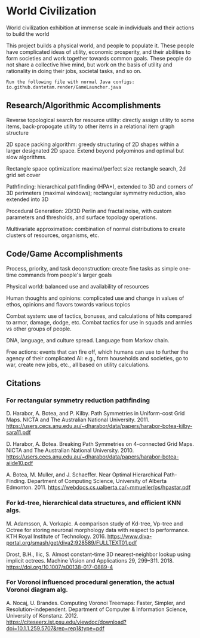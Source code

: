 # World Civilization
World civilization exhibition at immense scale in individuals and their actions to build the world

This project builds a physical world, and people to populate it. These people have complicated ideas of utility, economic prosperity, and their abilities to form societies and work together towards common goals. These people do not share a collective hive mind, but work on the basis of utility and rationality in doing their jobs, societal tasks, and so on.

```
Run the following file with normal Java configs:
io.github.dantetam.render/GameLauncher.java
```

## Research/Algorithmic Accomplishments ## 
Reverse topological search for resource utility: directly assign utility to some items, back-propogate utility to other items in a relational item graph structure

2D space packing algorithm: greedy structuring of 2D shapes within a larger designated 2D space. Extend beyond polyominos and optimal but slow algorithms.

Rectangle space optimization: maximal/perfect size rectangle search, 2d grid set cover

Pathfinding: hierarchical pathfinding (HPA*), extended to 3D and corners of 3D perimeters (maximal windows); rectangular symmetry reduction, also extended into 3D

Procedural Generation: 2D/3D Perlin and fractal noise, with custom parameters and thresholds, and surface topology operations. 

Multivariate approximation: combination of normal distributions to create clusters of resources, organisms, etc.

## Code/Game Accomplishments
Process, priority, and task deconstruction: create fine tasks as simple one-time commands from people's larger goals

Physical world: balanced use and availability of resources

Human thoughts and opinions: complicated use and change in values of ethos, opinions and flavors towards various topics

Combat system: use of tactics, bonuses, and calculations of hits compared to armor, damage, dodge, etc. Combat tactics for use in squads and armies vs other groups of people.

DNA, language, and culture spread. Language from Markov chain.

Free actions: events that can fire off, which humans can use to further the agency of their complicated AI: e.g., form households and societies, go to war, create new jobs, etc., all based on utility calculations.

## Citations

### For rectangular symmetry reduction pathfinding
D. Harabor, A. Botea, and P. Kilby. Path Symmetries in Uniform-cost Grid Maps. NICTA and The Australian National University. 2011. https://users.cecs.anu.edu.au/~dharabor/data/papers/harabor-botea-kilby-sara11.pdf

D. Harabor, A. Botea. Breaking Path Symmetries on 4-connected Grid Maps. NICTA and The Australian National University. 2010. https://users.cecs.anu.edu.au/~dharabor/data/papers/harabor-botea-aiide10.pdf

A. Botea, M. Muller, and J. Schaeffer. Near Optimal Hierarchical Path-Finding. Department of Computing Science, University of Alberta Edmonton. 2011. https://webdocs.cs.ualberta.ca/~mmueller/ps/hpastar.pdf

### For kd-tree, hierarchical data structures, and efficient KNN algs.
M. Adamsson, A. Vorkapic. A comparison study of Kd-tree, Vp-tree and Octree for storing neuronal morphology data with respect to performance. KTH Royal Institute of Technology. 2016. https://www.diva-portal.org/smash/get/diva2:928589/FULLTEXT01.pdf

Drost, B.H., Ilic, S. Almost constant-time 3D nearest-neighbor lookup using implicit octrees. Machine Vision and Applications 29, 299–311. 2018. https://doi.org/10.1007/s00138-017-0889-4

### For Voronoi influenced procedural generation, the actual Voronoi diagram alg.
A. Nocaj, U. Brandes. Computing Voronoi Treemaps: Faster, Simpler, and Resolution-independent. Department of Computer & Information Science, University of Konstanz. 2012. https://citeseerx.ist.psu.edu/viewdoc/download?doi=10.1.1.259.5707&rep=rep1&type=pdf



